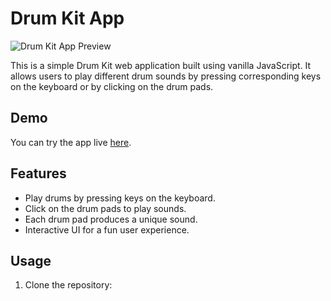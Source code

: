# Drum Kit App

![Drum Kit App Preview](https://github.com/cyber-rush/Day-01--Drum-Kit-App/assets/66362774/016d43b9-75b8-46fa-b9bd-dfda52d66f57)


This is a simple Drum Kit web application built using vanilla JavaScript. It allows users to play different drum sounds by pressing corresponding keys on the keyboard or by clicking on the drum pads.

## Demo

You can try the app live [here](https://30-days-java-script.vercel.app/).

## Features

- Play drums by pressing keys on the keyboard.
- Click on the drum pads to play sounds.
- Each drum pad produces a unique sound.
- Interactive UI for a fun user experience.

## Usage

1. Clone the repository:

